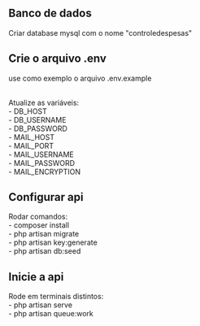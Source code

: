 
## Banco de dados

Criar database mysql com o nome "controledespesas"

## Crie o arquivo .env
use como exemplo o arquivo .env.example<br><br>

Atualize as variáveis:<br>
    - DB_HOST<br>
    - DB_USERNAME<br>
    - DB_PASSWORD<br>
    - MAIL_HOST<br>
    - MAIL_PORT<br>
    - MAIL_USERNAME<br>
    - MAIL_PASSWORD<br>
    - MAIL_ENCRYPTION<br>

## Configurar api

Rodar comandos:<br>
    - composer install<br>
    - php artisan migrate<br>
    - php artisan key:generate<br>
    - php artisan db:seed<br>


## Inicie a api
Rode em terminais distintos:<br>
    - php artisan serve<br>
    - php artisan queue:work<br>
 

